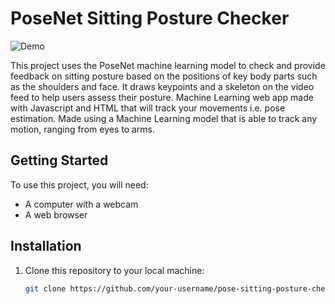 # PoseNet Sitting Posture Checker

![Demo](demo.gif)

This project uses the PoseNet machine learning model to check and provide feedback on sitting posture based on the positions of key body parts such as the shoulders and face. It draws keypoints and a skeleton on the video feed to help users assess their posture. Machine Learning web app made with Javascript and HTML that will track your movements i.e. pose estimation. Made using a Machine Learning model that is able to track any motion, ranging from eyes to arms. 

## Getting Started

To use this project, you will need:

- A computer with a webcam
- A web browser

## Installation

1. Clone this repository to your local machine:

   ```bash
   git clone https://github.com/your-username/pose-sitting-posture-checker.git

